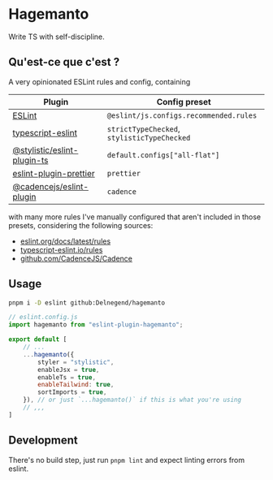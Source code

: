 # Hagemanto

Write TS with self-discipline.

## Qu'est-ce que c'est ?

A very opinionated ESLint rules and config, containing

| Plugin | Config preset |
| ---------- | ------------ |
| [ESLint](https://github.com/eslint/eslint) | `@eslint/js.configs.recommended.rules` |
| [typescript-eslint](https://typescript-eslint.io/) | `strictTypeChecked`, `stylisticTypeChecked` |
| [@stylistic/eslint-plugin-ts](https://eslint.style/packages/ts) | `default.configs["all-flat"]` |
| [eslint-plugin-prettier](https://github.com/prettier/eslint-plugin-prettier) | `prettier` |
| [@cadencejs/eslint-plugin](https://www.npmjs.com/package/@cadencejs/eslint-plugin) | `cadence` |

with many more rules I've manually configured that aren't included in those presets, considering the following sources:

- [eslint.org/docs/latest/rules](https://eslint.org/docs/latest/rules)
- [typescript-eslint.io/rules](https://typescript-eslint.io/rules/)
- [github.com/CadenceJS/Cadence](https://github.com/CadenceJS/Cadence)

## Usage
```bash
pnpm i -D eslint github:Delnegend/hagemanto
```

```javascript
// eslint.config.js
import hagemanto from "eslint-plugin-hagemanto";

export default [
    // ...
    ...hagemanto({
        styler = "stylistic",
        enableJsx = true,
        enableTs = true,
        enableTailwind: true,
        sortImports = true,
    }), // or just `...hagemanto()` if this is what you're using
    // ,,,
]
```

## Development

There's no build step, just run `pnpm lint` and expect linting errors from eslint.